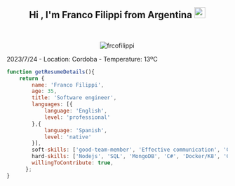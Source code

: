 <h2 align="center">Hi , I'm Franco Filippi from Argentina <img src="https://media.giphy.com/media/hvRJCLFzcasrR4ia7z/giphy.gif" width="25"></h2>
<br>
<p align="center"> <img src="https://komarev.com/ghpvc/?username=frcofilippi&label=Franco's%20Profile%20Views%20&color=dc143c&style=plastic" alt="frcofilippi" /> </p>

2023/7/24 - Location: Cordoba - Temperature: 13ºC

```javascript
function getResumeDetails(){
    return {
        name: 'Franco Filippi',
        age: 35,
        title: 'Software engineer',
        languages: [{
            language: 'English',
            level: 'professional'
        },{
            language: 'Spanish',
            level: 'native'
        }],
        soft-skills: ['good-team-member', 'Effective communication', 'Creative', 'Well-organized', 'Adaptability'],
        hard-skills: ['Nodejs', 'SQL', 'MongoDB', 'C#', 'Docker/K8', 'CI/CD', 'Linux / Bash (Basic)', 'AWS'],
        willingToContribute: true,
      };
}
```

